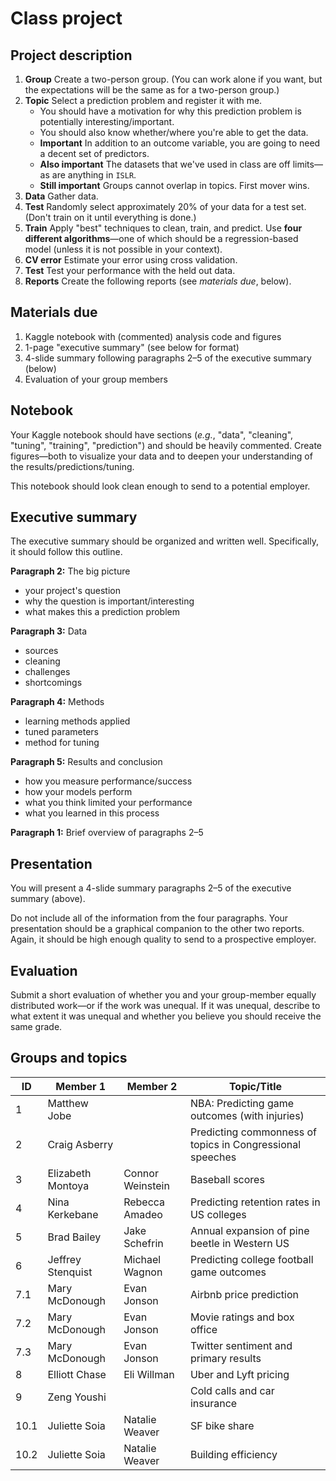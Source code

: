 # Class project

## Project description

1. **Group** Create a two-person group. (You can work alone if you want, but the expectations will be the same as for a two-person group.)
1. **Topic** Select a prediction problem and register it with me.
   - You should have a motivation for why this prediction problem is potentially interesting/important.
   - You should also know whether/where you're able to get the data.
   - **Important** In addition to an outcome variable, you are going to need a decent set of predictors.
   - **Also important** The datasets that we've used in class are off limits—as are anything in `ISLR`.
   - **Still important** Groups cannot overlap in topics. First mover wins.
1. **Data** Gather data.
1. **Test** Randomly select approximately 20% of your data for a test set. (Don't train on it until everything is done.)
1. **Train** Apply "best" techniques to clean, train, and predict. Use **four different algorithms**—one of which should be a regression-based model (unless it is not possible in your context).
1. **CV error** Estimate your error using cross validation.
1. **Test** Test your performance with the held out data.
1. **Reports** Create the following reports (see *materials due*, below).

## Materials due

1. Kaggle notebook with (commented) analysis code and figures
1. 1-page "executive summary" (see below for format)
1. 4-slide summary following paragraphs 2–5 of the executive summary (below)
1. Evaluation of your group members

## Notebook

Your Kaggle notebook should have sections (_e.g._, "data", "cleaning", "tuning", "training", "prediction") and should be heavily commented. Create figures—both to visualize your data and to deepen your understanding of the results/predictions/tuning.

This notebook should look clean enough to send to a potential employer.

## Executive summary

The executive summary should be organized and written well. Specifically, it should follow this outline.

**Paragraph 2:** The big picture

- your project's question
- why the question is important/interesting
- what makes this a prediction problem

**Paragraph 3:** Data

- sources
- cleaning
- challenges
- shortcomings

**Paragraph 4:** Methods

- learning methods applied
- tuned parameters
- method for tuning

**Paragraph 5:** Results and conclusion

- how you measure performance/success
- how your models perform
- what you think limited your performance
- what you learned in this process

**Paragraph 1:** Brief overview of paragraphs 2–5

## Presentation

You will present a 4-slide summary paragraphs 2–5 of the executive summary (above).

Do not include all of the information from the four paragraphs. Your presentation should be a graphical companion to the other two reports. Again, it should be high enough quality to send to a prospective employer.

## Evaluation

Submit a short evaluation of whether you and your group-member equally distributed work—or if the work was unequal. If it was unequal, describe to what extent it was unequal and whether you believe you should receive the same grade.

## Groups and topics

| ID | Member 1 | Member 2  | Topic/Title |
|----|----------|-----------|-------|
| 1  | Matthew Jobe |   | NBA: Predicting game outcomes (with injuries) |
| 2  | Craig Asberry |   | Predicting commonness of topics in Congressional speeches |
| 3  | Elizabeth Montoya | Connor Weinstein | Baseball scores |
| 4  | Nina Kerkebane | Rebecca Amadeo | Predicting retention rates in US colleges |
| 5  | Brad Bailey | Jake Schefrin | Annual expansion of pine beetle in Western US |
| 6  | Jeffrey Stenquist | Michael Wagnon | Predicting college football game outcomes |
| 7.1 | Mary McDonough | Evan Jonson | Airbnb price prediction |
| 7.2 | Mary McDonough | Evan Jonson | Movie ratings and box office |
| 7.3 | Mary McDonough | Evan Jonson | Twitter sentiment and primary results |
| 8  | Elliott Chase | Eli Willman | Uber and Lyft pricing |
| 9  | Zeng Youshi |   | Cold calls and car insurance |
| 10.1 | Juliette Soia | Natalie Weaver | SF bike share |
| 10.2 | Juliette Soia | Natalie Weaver | Building efficiency |
